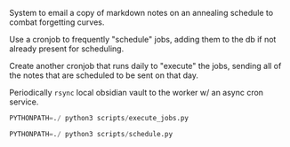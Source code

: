 System to email a copy of markdown notes on an annealing schedule to combat forgetting curves.

Use a cronjob to frequently "schedule" jobs, adding them to the db if not already present for scheduling.

Create another cronjob that runs daily to "execute" the jobs, sending all of the notes that are scheduled to be sent on that day.

Periodically `rsync` local obsidian vault to the worker w/ an async cron service.

```python
PYTHONPATH=./ python3 scripts/execute_jobs.py
```

```python
PYTHONPATH=./ python3 scripts/schedule.py
```

